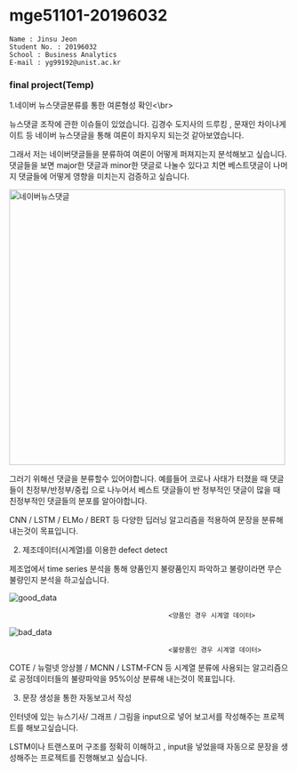 # mge51101-20196032

```
Name : Jinsu Jeon
Student No. : 20196032
School : Business Analytics
E-mail : yg99192@unist.ac.kr
```

### final project(Temp)

1.네이버 뉴스댓글분류를 통한 여론형성 확인<\br>

뉴스댓글 조작에 관한 이슈들이 있었습니다. 김경수 도지사의 드루킹 , 문재인 차이나게이트 등 네이버 뉴스댓글을 통해 여론이 좌지우지 되는것 같아보였습니다.

그래서 저는 네이버댓글들을 분류하여 여론이 어떻게 퍼져지는지 분석해보고 싶습니다. 댓글들을 보면 major한 댓글과 minor한 댓글로 나눌수 있다고 치면
베스트댓글이 나머지 댓글들에 어떻게 영향을 미치는지 검증하고 싶습니다.

<img width="496" alt="네이버뉴스댓글" src="https://user-images.githubusercontent.com/62274298/77391383-f3933e00-6ddb-11ea-92d4-2e33a211d22d.png">




그러기 위해선 댓글을 분류할수 있어야합니다. 예를들어 코로나 사태가 터졌을 때 댓글들이 친정부/반정부/중립 으로 나누어서 베스트 댓글들이 반 정부적인 댓글이 많을 때 친정부적인 댓글들의 분포를 알아야합니다.

CNN / LSTM / ELMo / BERT 등 다양한 딥러닝 알고리즘을 적용하여 문장을 분류해 내는것이 목표입니다.




2. 제조데이터(시계열)를 이용한 defect detect

제조업에서 time series 분석을 통해 양품인지 불량품인지 파악하고 불량이라면 무슨 불량인지 분석을 하고싶습니다.

![good_data](https://user-images.githubusercontent.com/62274298/77392334-04dd4a00-6dde-11ea-97b1-7441f96e9989.png)

                                            <양품인 경우 시계열 데이터>


![bad_data](https://user-images.githubusercontent.com/62274298/77392350-0dce1b80-6dde-11ea-9fd1-ea1c5142e437.png)

                                            <불량품인 경우 시계열 데이터>



COTE / 뉴럴넷 앙상블 / MCNN / LSTM-FCN 등 시계열 분류에 사용되는 알고리즘으로 공정데이터들의 불량파악을 95%이상 분류해 내는것이 목표입니다.



3. 문장 생성을 통한 자동보고서 작성

인터넷에 있는 뉴스기사/ 그래프 / 그림을 input으로 넣어 보고서를 작성해주는 프로젝트를 해보고싶습니다.

LSTM이나 트랜스포머 구조를 정확히 이해하고 , input을 넣었을때 자동으로 문장을 생성해주는 프로젝트를 진행해보고 싶습니다.
